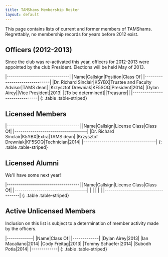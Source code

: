 ```yaml
---
title: TAMShams Membership Roster
layout: default
---
```


This page contains lists of current and former members of TAMShams.
Regrettably, no membership records for years before 2012 exist.

Officers (2012-2013)
--------------------
Since the club was re-activated this year, officers for 2012-2013 were appointed by the club President.
Elections will be held May of 2013.
 
|-------------------------------|
|Name|Callsign|Position|Class Of|
|-------------------------------|
|Dr. Richard Sinclair|K5YBX|Trustee and Faculty Advisor|TAMS dean|
|Krzysztof Drewniak|KF5SOQ|President|2014|
|Dylan Airey||Vice President|2013|
|[To be determined]||Treasurer||
|-------------------------------|
{: .table .table-striped}

Licensed Members
----------------

|------------------------------------|
|Name|Callsign|License Class|Class Of|
|------------------------------------|
|Dr. Richard Sinclair|K5YBX|Extra|TAMS dean|
|Krzysztof Drewniak|KF5SOQ|Technician|2014|
|------------------------------------|
{: .table .table-striped}

Licensed Alumni
--------------

We'll have some next year!

|------------------------------------|
|Name|Callsign|License Class|Class Of|
|------------------------------------|
|    |        |             |        |
|------------------------------------|
{: .table .table-striped}

Active Unlicensed Members
-------------------------

Inclusion on this list is subject to a determination of member activity made by the officers.

|-------------|
|Name|Class Of|
|-------------|
|Dylan Airey|2013|
|Ian Macaliano|2014|
|Cody Freitag|2013|
|Tommy Schaefer|2014|
|Subodh Potia|2014|
|-------------|
{: .table .table-striped}
